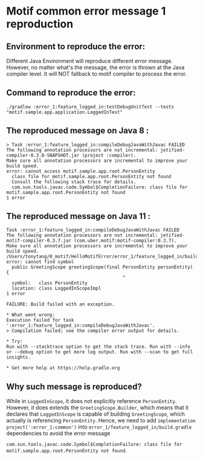 # Motif common error message 1 reproduction

## Environment  to reproduce the error:

Different Java Environment will reproduce different error message.
However, no matter what's the message, the error is thrown at the Java compiler level.
It will NOT fallback to motif compiler to process the error.


## Command to reproduce the error:

```
./gradlew :error_1:feature_logged_in:testDebugUnitTest --tests "motif.sample.app.application.LoggedInTest"
```


## The reproduced message on Java 8  :

```
> Task :error_1:feature_logged_in:compileDebugJavaWithJavac FAILED
The following annotation processors are not incremental: jetified-compiler-0.3.8-SNAPSHOT.jar (project :compiler).
Make sure all annotation processors are incremental to improve your build speed.
error: cannot access motif.sample.app.root.PersonEntity
  class file for motif.sample.app.root.PersonEntity not found
  Consult the following stack trace for details.
  com.sun.tools.javac.code.Symbol$CompletionFailure: class file for motif.sample.app.root.PersonEntity not found
1 error

```

## The reproduced message on Java 11 :

```
Task :error_1:feature_logged_in:compileDebugJavaWithJavac FAILED
The following annotation processors are not incremental: jetified-motif-compiler-0.3.7.jar (com.uber.motif:motif-compiler:0.3.7).
Make sure all annotation processors are incremental to improve your build speed.
/Users/tonytang/0_motif/HelloMotifError/error_1/feature_logged_in/build/generated/ap_generated_sources/debug/out/motif/sample/app/root/LoggedInScopeImpl.java:35: error: cannot find symbol
  public GreetingScope greetingScope(final PersonEntity personEntity) {
                                           ^
  symbol:   class PersonEntity
  location: class LoggedInScopeImpl
1 error

FAILURE: Build failed with an exception.

* What went wrong:
Execution failed for task ':error_1:feature_logged_in:compileDebugJavaWithJavac'.
> Compilation failed; see the compiler error output for details.

* Try:
Run with --stacktrace option to get the stack trace. Run with --info or --debug option to get more log output. Run with --scan to get full insights.

* Get more help at https://help.gradle.org

```

## Why such message is reproduced?

While in `LoggedInScope`, it does not explicitly reference `PersonEntity`. However, it does extends the
`GreetingScope.Builder`, which means that it declares that `LoggedInScope` is capable of building `GreetingScope`,
which actually is referencing `PersonEntity`.
Hence, we need to add `implementation project(':error_1:common')` into `error_1/feature_logged_in/build.gradle` dependencies
to avoid the error message

`com.sun.tools.javac.code.Symbol$CompletionFailure: class file for motif.sample.app.root.PersonEntity not found`.
